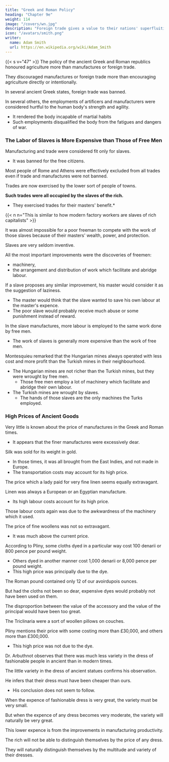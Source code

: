 ```yaml
---
title: "Greek and Roman Policy"
heading: "Chapter 9e"
weight: 114
image: "/covers/wn.jpg"
description: "Foreign trade gives a value to their nations' superfluities by exchanging them for something else to satisfy their wants"
icon: "/avatars/smith.png"
writer:
  name: Adam Smith
  url: https://en.wikipedia.org/wiki/Adam_Smith
---
```



{{< s v="47" >}} The policy of the ancient Greek and Roman republics honoured agriculture more than manufactures or foreign trade.

They discouraged manufactures or foreign trade more than encouraging agriculture directly or intentionally.

In several ancient Greek states, foreign trade was banned.

In several others, the employments of artificers and manufacturers were considered hurtful to the human body's strength and agility.
- It rendered the body incapable of martial habits
- Such employments disqualified the body from the fatigues and dangers of war.

 <!-- which their military and gymnastic exercises tried to form. -->


### The Labor of Slaves is More Expensive than Those of Free Men

Manufacturing and trade were considered fit only for slaves.
- It was banned for the free citizens.

Most people of Rome and Athens were effectively excluded from all trades even if trade and manufactures were not banned.

Trades are now exercised by the lower sort of people of towns.

**Such trades were all occupied by the slaves of the rich.**
- They exercised trades for their masters' benefit.*

{{< n n="This is similar to how modern factory workers are slaves of rich capitalists" >}}

 
It was almost impossible for a poor freeman to compete with the work of those slaves because of their masters' wealth, power, and protection.

Slaves are very seldom inventive.

All the most important improvements were the discoveries of freemen:
- machinery,
- the arrangement and distribution of work which facilitate and abridge labour.

If a slave proposes any similar improvement, his master would consider it as the suggestion of laziness.
- The master would think that the slave wanted to save his own labour at the master's expence.
- The poor slave would probably receive much abuse or some punishment instead of reward.

In the slave manufactures, more labour is employed to the same work done by free men.
- The work of slaves is generally more expensive than the work of free men.

Montesquieu remarked that the Hungarian mines always operated with less cost and more profit than the Turkish mines in their neighbourhood.
- The Hungarian mines are not richer than the Turkish mines, but they were wrought by free men.
  - Those free men employ a lot of machinery which facilitate and abridge their own labour.
- The Turkish mines are wrought by slaves.
  - The hands of those slaves are the only machines the Turks employed.


### High Prices of Ancient Goods

Very little is known about the price of manufactures in the Greek and Roman times.
- It appears that the finer manufactures were excessively dear.

Silk was sold for its weight in gold.
- In those times, it was all brought from the East Indies, and not made in Europe.
- The transportation costs may account for its high price.

The price which a lady paid for very fine linen seems equally extravagant.

Linen was always a European or an Egyptian manufacture.
- Its high labour costs account for its high price.

Those labour costs again was due to the awkwardness of the machinery which it used.

The price of fine woollens was not so extravagant.
- It was much above the current price.

According to Pliny, some cloths dyed in a particular way cost 100 denarii or 800 pence per pound weight.
- Others dyed in another manner cost 1,000 denarii or 8,000 pence per pound weight.
- This high price was principally due to the dye.

The Roman pound contained only 12 of our avoirdupois ounces.

But had the cloths not been so dear, expensive dyes would probably not have been used on them.

The disproportion between the value of the accessory and the value of the principal would have been too great.

The Triclinaria were a sort of woollen pillows on couches.

Pliny mentions their price with some costing more than £30,000, and others more than £300,000.
- This high price was not due to the dye.

Dr. Arbuthnot observes that there was much less variety in the dress of fashionable people in ancient than in modern times.

The little variety in the dress of ancient statues confirms his observation.

He infers that their dress must have been cheaper than ours.
- His conclusion does not seem to follow.

When the expence of fashionable dress is very great, the variety must be very small.

But when the expence of any dress becomes very moderate, the variety will naturally be very great.

This lower expence is from the improvements in manufacturing productivity.

The rich will not be able to distinguish themselves by the price of any dress.

They will naturally distinguish themselves by the multitude and variety of their dresses.




